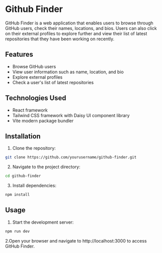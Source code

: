 # **Github Finder**

GitHub Finder is a web application that enables users to browse through GitHub users, check their names, locations, and bios. Users can also click on their external profiles to explore further and view their list of latest repositories that they have been working on recently.

## **Features**
<ul>
  <li>Browse GitHub users</li>
  <li>View user information such as name, location, and bio</li>
  <li>Explore external profiles</li>
  <li>Check a user's list of latest repositories</li>
</ul>

## **Technologies Used**
<ul>
  <li>React framework</li>
  <li>Tailwind CSS framework with Daisy UI component library</li>
  <li>Vite modern package bundler</li>
</ul>

## **Installation**

1. Clone the repository:
```bash
git clone https://github.com/yourusername/github-finder.git
```

2. Navigate to the project directory:
```bash
cd github-finder
```

3. Install dependencies:
```bash
npm install
```

## **Usage**
1. Start the development server:
```bash
npm run dev
```

2.Open your browser and navigate to http://localhost:3000 to access GitHub Finder.
